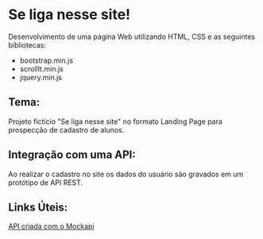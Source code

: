 # Se liga nesse site!
Desenvolvimento de uma página Web utilizando HTML, CSS e as seguintes bibliotecas:

- bootstrap.min.js
- scrollIt.min.js
- jquery.min.js

## Tema:

Projeto fictício "Se liga nesse site" no formato Landing Page para prospecção de cadastro de alunos. 

## Integração com uma API: 
Ao realizar o cadastro no site os dados do usuário são gravados em um protótipo de API REST. 

## Links Úteis: 
[API criada com o Mockapi](https://621bdb97768a4e10209dfcc0.mockapi.io/api/v1/alunos) 
